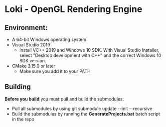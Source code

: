 # Loki - OpenGL Rendering Engine

## Environment:
* A 64-bit Windows operating system
* Visual Studio 2019
  * Install VC++ 2019 and Windows 10 SDK. With Visual Studio Installer, select "Desktop development with C++" and the correct Windows 10 SDK version.
* CMake 3.15.0 or later
  * Make sure you add it to your PATH
  
## Building

**Before you build** you must pull and build the submodules:
* Pull all submodules by using git submodule update --init --recursive
* Build the submodules by running the **GenerateProjects.bat** batch script in the repo
